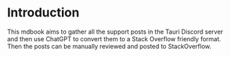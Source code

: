 # Introduction

This mdbook aims to gather all the support posts in the Tauri Discord server and then use ChatGPT to convert them to a Stack Overflow friendly format. Then the posts can be manually reviewed and posted to StackOverflow.
